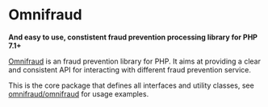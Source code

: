 # Omnifraud

**And easy to use, constistent fraud prevention processing library for PHP 7.1+**

[Omnifraud](https://github.com/lxrco/omnifraud) is an fraud prevention library for PHP.
It aims at providing a clear and consistent API for interacting with different fraud prevention service.

This is the core package that defines all interfaces and utility classes,
see [omnifraud/omnifraud](https://github.com/lxrco/omnifraud) for usage examples.
